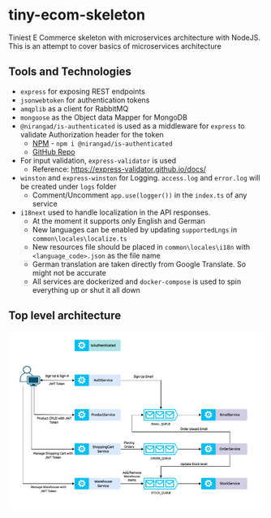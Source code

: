 # tiny-ecom-skeleton
Tiniest E Commerce skeleton with microservices architecture with NodeJS. This is an attempt to cover basics of microservices architecture

## Tools and Technologies

- ```express``` for exposing REST endpoints
- ```jsonwebtoken``` for authentication tokens
- ```amqplib``` as a client for RabbitMQ
- ```mongoose``` as the Object data Mapper for MongoDB
- ```@nirangad/is-authenticated``` is used as a middleware for ```express``` to validate Authorization header for the token
  - [NPM](https://www.npmjs.com/package/@nirangad/is-authenticated) - ```npm i @nirangad/is-authenticated```
  - [GitHub Repo](https://github.com/nirangad/is-authenticated)
- For input validation, ```express-validator``` is used
  - Reference: https://express-validator.github.io/docs/
- ```winston``` and ```express-winston``` for Logging. ```access.log``` and ```error.log``` will be created under ```logs``` folder
  - Comment/Uncomment ```app.use(logger())``` in the ```index.ts``` of any service
- ```i18next``` used to handle localization in the API responses.
  - At the moment it supports only English and German
  - New languages can be enabled by updating ```supportedLngs``` in ```common\locales\localize.ts```
  - New resources file should be placed in ```common\locales\i18n``` with ```<language_code>.json``` as the file name
  - German translation are taken directly from Google Translate. So might not be accurate
  - All services are dockerized and ```docker-compose``` is used to spin everything up or shut it all down

## Top level architecture

![Basic architecture](https://github.com/nirangad/tiny-ecom-skeleton/blob/main/assets/MicroservicesDemo.png)
